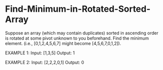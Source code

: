 # Find-Minimum-in-Rotated-Sorted-Array
Suppose an array (which may contain duplicates) sorted in ascending order is rotated at some pivot unknown to you beforehand. Find the minimum element.
(i.e.,  [0,1,2,4,5,6,7] might become  [4,5,6,7,0,1,2]).

EXAMPLE 1:
Input: [1,3,5]
Output: 1

EXAMPLE 2:
Input: [2,2,2,0,1]
Output: 0


